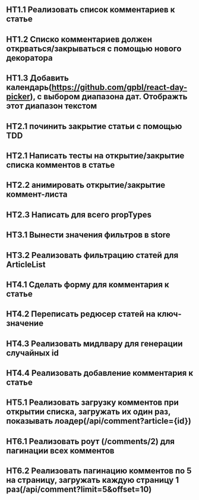 ## HT1.1 Реализовать список комментариев к статье
## HT1.2 Списко комментариев должен открваться/закрываться с помощью нового декоратора
## HT1.3 Добавить календарь(https://github.com/gpbl/react-day-picker), с выбором диапазона дат. Отображть этот диапазон текстом

## HT2.1 починить закрытие статьи с помощью TDD
## HT2.1 Написать тесты на открытие/закрытие списка комментов в статье
## HT2.2 анимировать открытие/закрытие коммент-листа
## HT2.3 Написать для всего propTypes

## HT3.1 Вынести значения фильтров в store
## HT3.2 Реализовать фильтрацию статей для ArticleList

## HT4.1 Сделать форму для комментария к статье
## HT4.2 Переписать редюсер статей на ключ-значение
## HT4.3 Реализовать мидлвару для генерации случайных id
## HT4.4 Реализовать добавление комментария к статье

## HT5.1 Реализовать загрузку комментов при открытии списка, загружать их один раз, показывать лоадер(/api/comment?article={id})

## HT6.1 Реализовать роут (/comments/2) для пагинации всех комментов
## HT6.2 Реализовать пагинацию комментов по 5 на страницу, загружать каждую страницу 1 раз(/api/comment?limit=5&offset=10)
